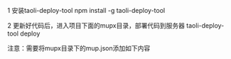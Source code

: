 1 安装taoli-deploy-tool
npm install -g taoli-deploy-tool

2 更新好代码后，进入项目下面的mupx目录，部署代码到服务器
taoli-deploy-tool deploy

注意：需要将mupx目录下的mup.json添加如下内容
